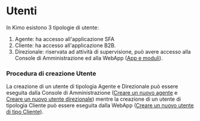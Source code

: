 # Utenti

In Kimo esistono 3 tipologie di utente: 

1. Agente: ha accesso all'applicazione SFA
2. Cliente: ha accesso all'applicazione B2B.
3. Direzionale: riservata ad attività di supervisione, può avere accesso alla Console di Amministrazione ed alla WebApp \([App e moduli](../../introduzione/app-e-moduli.md)\).

### Procedura di creazione Utente

La creazione di un utente di tipologia Agente e Direzionale può essere eseguita dalla Console di Amministrazione \([Creare un nuovo agente](creare-un-nuovo-utente-di-tipo-agente.md) e [Creare un nuovo utente direzionale](creare-un-nuovo-utente-direzionale.md)\) mentre la creazione di un utente di tipologia Cliente può essere eseguita dalla WebApp \([Creare un nuovo utente di tipo Cliente](creare-un-nuovo-utente-di-tipo-cliente.md)\). 

